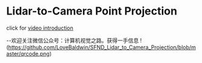 # Lidar-to-Camera Point Projection
click for [video introduction](https://mp.weixin.qq.com/s/QoRizrxOPSVMhXEjk5eA8Q)

--欢迎关注微信公众号：计算机视觉之路。获得一手信息
!(https://github.com/LoveBaldwin/SFND_Lidar_to_Camera_Projection/blob/master/qrcode.png)
